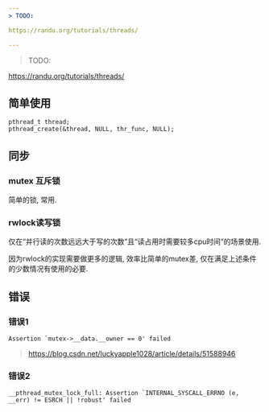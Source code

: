 ```yaml
---
> TODO: 

https://randu.org/tutorials/threads/

---
```

> TODO: 

https://randu.org/tutorials/threads/

## 简单使用



```
pthread_t thread;
pthread_create(&thread, NULL, thr_func, NULL);
```



## 同步

### mutex 互斥锁

简单的锁, 常用.

### rwlock读写锁

仅在“并行读的次数远远大于写的次数”且“读占用时需要较多cpu时间”的场景使用.


因为rwlock的实现需要做更多的逻辑, 效率比简单的mutex差, 仅在满足上述条件的少数情况有使用的必要.



## 错误

### 错误1

```
Assertion `mutex->__data.__owner == 0' failed
```

> <https://blog.csdn.net/luckyapple1028/article/details/51588946>

### 错误2

```
__pthread_mutex_lock_full: Assertion `INTERNAL_SYSCALL_ERRNO (e, __err) != ESRCH || !robust' failed
```
